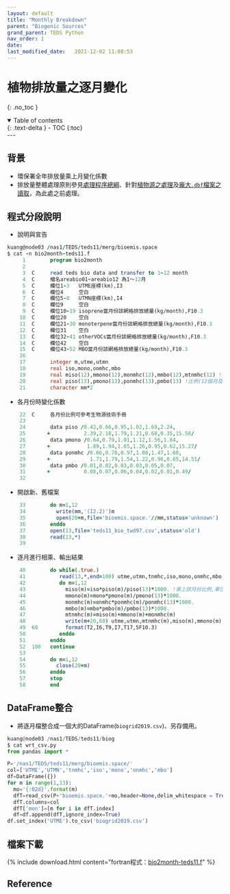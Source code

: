```yaml
---
layout: default
title: "Monthly Breakdown"
parent: "Biogenic Sources"
grand_parent: TEDS Python
nav_order: 1
date:               
last_modified_date:   2021-12-02 11:08:53
---
```


# 植物排放量之逐月變化
{: .no_toc }

<details open markdown="block">
  <summary>
    Table of contents
  </summary>
  {: .text-delta }
- TOC
{:toc}
</details>
---

## 背景
- 環保署全年排放量乘上月變化係數
- 排放量整體處理原則參見[處理程序總綱](https://sinotec2.github.io/Focus-on-Air-Quality/EmisProc/#處理程序總綱)、針對[植物源之處理](https://sinotec2.github.io/Focus-on-Air-Quality/EmisProc/biog/)及[龐大`.dbf`檔案之讀取](https://sinotec2.github.io/Focus-on-Air-Quality/EmisProc/dbf2csv.py/)，為此處之前處理。  

## 程式分段說明
- 說明與宣告

```fortran
kuang@node03 /nas1/TEDS/teds11/merg/bioemis.space
$ cat -n bio2month-teds11.f
     1        program bio2month
     2
     3  C     read teds bio data and transfer to 1~12 month
     4  C     檔名areabio01~areabio12 為1～12月
     5  C     欄位1-3   UTME座標(km),I3
     6  C     欄位4     空白
     7  C     欄位5-8   UTMN座標(km),I4
     8  C     欄位9     空白
     9  C     欄位10-19 isoprene當月份該網格排放總量(kg/month),F10.3
    10  C     欄位20    空白
    11  C     欄位21-30 monoterpene當月份該網格排放總量(kg/month),F10.3
    12  C     欄位31    空白
    13  C     欄位32-41 otherVOCs當月份該網格排放總量(kg/month),F10.3
    14  C     欄位42    空白
    15  C     欄位43-52 MBO當月份該網格排放總量(kg/month),F10.3
    16
    17        integer m,utme,utmn
    18        real iso,mono,onmhc,mbo
    19        real miso(12),mmono(12),monmhc(12),mmbo(12),mtnmhc(12) !各月數值
    20        real piso(13),pmono(13),ponmhc(13),pmbo(13) !比例(12個月及全年)
    21        character mm*2
```
- 各月份時變化係數
```fortran
    22  C     各月份比例可參考生物源技術手冊
    23
    24        data piso /0.42,0.66,0.95,1.02,1.69,2.24,
    25       +           2.39,2.18,1.79,1.21,0.68,0.35,15.58/
    26        data pmono /0.64,0.79,1.01,1.12,1.56,1.84,
    27       +            1.89,1.94,1.65,1.26,0.95,0.62,15.27/
    28        data ponmhc /0.66,0.78,0.97,1.08,1.47,1.68,
    29       +             1.71,1.79,1.54,1.22,0.96,0.65,14.51/
    30        data pmbo /0.01,0.02,0.03,0.03,0.05,0.07,
    31       +           0.08,0.07,0.06,0.04,0.02,0.01,0.49/
    32
```
- 開啟新、舊檔案

```fortran
    33        do m=1,12
    34          write(mm,'(I2.2)')m
    35          open(20+m,file='bioemis.space.'//mm,status='unknown')
    36        enddo
    37        open(13,file='teds11_bio_twd97.csv',status='old')
    38        read(13,*)
    39
```
- 逐月進行相乘、輸出結果

```fortran
    40        do while(.true.)
    41           read(13,*,end=100) utme,utmn,tnmhc,iso,mono,onmhc,mbo
    42           do m=1,12
    43             miso(m)=iso*piso(m)/piso(13)*1000. !乘上該月份比例,單位換算kg
    44             mmono(m)=mono*pmono(m)/pmono(13)*1000.
    45             monmhc(m)=onmhc*ponmhc(m)/ponmhc(13)*1000.
    46             mmbo(m)=mbo*pmbo(m)/pmbo(13)*1000.
    47             mtnmhc(m)=miso(m)+mmono(m)+monmhc(m)
    48             write(m+20,60) utme,utmn,mtnmhc(m),miso(m),mmono(m),monmhc(m),mmbo(m)
    49  60         format(T2,I6,T9,I7,T17,5F10.3)
    50           enddo
    51        enddo
    52  100   continue
    53
    54        do m=1,12
    55          close(20+m)
    56        enddo
    57        stop
    58        end
```

## DataFrame整合
- 將逐月檔整合成一個大的DataFrame(`biogrid2019.csv`)、另存備用。

```python
kuang@node03 /nas1/TEDS/teds11/biog
$ cat wrt_csv.py
from pandas import *

P='/nas1/TEDS/teds11/merg/bioemis.space/'
col=['UTME','UTMN','tnmhc','iso','mono','onmhc','mbo']
df=DataFrame({})
for m in range(1,13):
  mo='{:02d}'.format(m)
  dfT=read_csv(P+'bioemis.space.'+mo,header=None,delim_whitespace = True)
  dfT.columns=col
  dfT['mon']=[m for i in dfT.index]
  df=df.append(dfT,ignore_index=True)
df.set_index('UTME').to_csv('biogrid2019.csv')
```

## 檔案下載

{% include download.html content="fortran程式：[bio2month-teds11.f](https://github.com/sinotec2/Focus-on-Air-Quality/blob/main/EmisProc/biog/bio2month-teds11.f)" %}

## Reference
